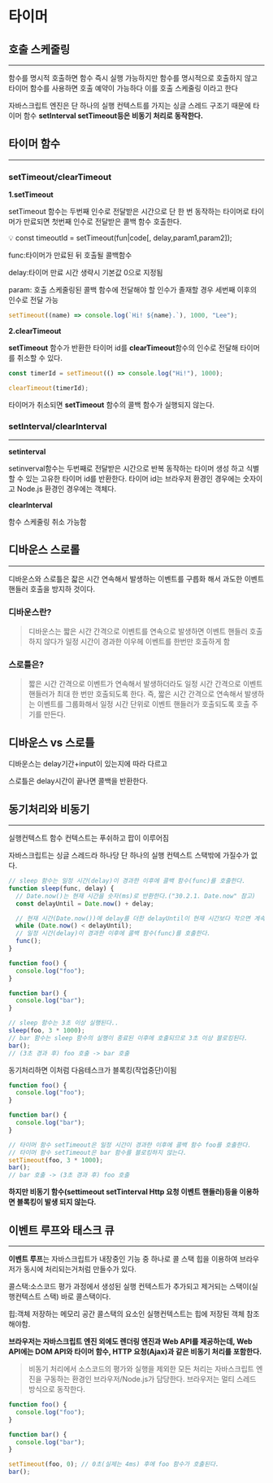 # 타이머

## 호출 스케줄링

---

함수를 명시적 호출하면 함수 즉시 실행 가능하지만 함수를 명시적으로 호출하지 않고 타이머 함수를 사용하면 호출 예약이 가능하다 이를 호출 스케줄링 이라고 한다

자바스크립트 엔진은 단 하나의 실행 컨텍스트를 가지는 싱글 스레드 구조기 때문에 타이머 함수 **setInterval setTimeout등은 비동기 처리로 동작한다.**

## 타이머 함수

---

### setTimeout/clearTimeout

**1.setTimeout**

setTimeout 함수는 두번째 인수로 전달받은 시간으로 단 한 번 동작하는 타이머로 타이머가 만료되면 첫번째 인수로 전달받은 콜백 함수 호출한다.

<aside>
💡 const timeoutId = setTimeout(fun|code[, delay,param1,param2]);

</aside>

func:타이머가 만료된 뒤 호출될 콜백함수

delay:타이머 만료 시간 생략시 기본값 0으로 지정됨

param: 호출 스케줄링된 콜백 함수에 전달해야 할 인수가 졸재할 경우 세번째 이후의 인수로 전달 가능

```jsx
setTimeout((name) => console.log(`Hi! ${name}.`), 1000, "Lee");
```

**2.clearTimeout**

**setTimeout** 함수가 반환한 타이머 id를 **clearTimeout**함수의 인수로 전달해 타이머를 취소할 수 있다.

```jsx
const timerId = setTimeout(() => console.log("Hi!"), 1000);

clearTimeout(timerId);
```

타이머가 취소되면 **setTimeout** 함수의 콜백 함수가 실행되지 않는다.

### setInterval/clearInterval

---

**setinterval**

setinverval함수는 두번째로 전달받은 시간으로 반복 동작하는 타이머 생성 하고 식별할 수 있는 고유한 타이머 id를 반환한다. 타이머 id는 브라우저 환경인 경우에는 숫자이고 Node.js 환경인 경우에는 객체다.

**clearInterval**

함수 스케줄링 취소 가능함

## 디바운스 스로롤

---

디바운스와 스로틀은 잛은 시간 연속해서 발생하는 이벤트를 구릅화 해서 과도한 이벤트 핸들러 호출을 방지하 것이다.

### 디바운스란?

> 디바운스는 짧은 시간 간격으로 이벤트를 연속으로 발생하면 이벤트 핸들러 호출하지 않다가 일정 시간이 경과한 이우헤 이벤트를 한번만 호출하게 함

### 스로틀은?

> 짧은 시간 간격으로 이벤트가 연속해서 발생하더라도 일정 시간 간격으로 이벤트 핸들러가 최대 한 번만 호출되도록 한다. 즉, 짧은 시간 간격으로 연속해서 발생하는 이벤트를 그룹화해서 일정 시간 단위로 이벤트 핸들러가 호출되도록 호출 주기를 만든다.

## 디바운스 vs 스로틀

디바운스는 delay기간+input이 있는지에 따라 다르고

스로틀은 delay시간이 끝나면 콜백을 반환한다.

## 동기처리와 비동기

---

실행컨텍스트 함수 컨텍스트는 푸쉬하고 팝이 이루어짐

자바스크립트는 싱글 스레드라 하나당 단 하나의 실행 컨텍스트 스택밖에 가질수가 없다.

```jsx
// sleep 함수는 일정 시간(delay)이 경과한 이후에 콜백 함수(func)를 호출한다.
function sleep(func, delay) {
  // Date.now()는 현재 시간을 숫자(ms)로 반환한다.("30.2.1. Date.now" 참고)
  const delayUntil = Date.now() + delay;

  // 현재 시간(Date.now())에 delay를 더한 delayUntil이 현재 시간보다 작으면 계속 반복한다.
  while (Date.now() < delayUntil);
  // 일정 시간(delay)이 경과한 이후에 콜백 함수(func)를 호출한다.
  func();
}

function foo() {
  console.log("foo");
}

function bar() {
  console.log("bar");
}

// sleep 함수는 3초 이상 실행된다..
sleep(foo, 3 * 1000);
// bar 함수는 sleep 함수의 실행이 종료된 이후에 호출되므로 3초 이상 블로킹된다.
bar();
// (3초 경과 후) foo 호출 -> bar 호출
```

동기처리하면 이처럼 다음테스크가 블록킹(작업중단)이됨

```jsx
function foo() {
  console.log("foo");
}

function bar() {
  console.log("bar");
}

// 타이머 함수 setTimeout은 일정 시간이 경과한 이후에 콜백 함수 foo를 호출한다.
// 타이머 함수 setTimeout은 bar 함수를 블로킹하지 않는다.
setTimeout(foo, 3 * 1000);
bar();
// bar 호출 -> (3초 경과 후) foo 호출
```

**하지만 비동기 함수(settimeout setTinterval Http 요청 이벤트 핸들러)등을 이용하면 블록킹이 발생 되지 않는다.**

## 이벤트 루프와 태스크 큐

---

**이벤트 루프**는 자바스크립트가 내장중인 기능 중 하나로 콜 스택 힙을 이용하여 브라우저가 동시에 처리되는거처럼 만들수가 있다.

콜스택:소스코드 평가 과정에서 생성된 실행 컨텍스트가 추가되고 제거되는 스택이(실행컨텍스트 스택) 바로 콜스택이다.

힙:객체 저장하는 메모리 공간 콜스택의 요소인 실행컨텍스트는 힙에 저장된 객체 참조해야함.

**브라우저는 자바스크립트 엔진 외에도 렌더링 엔진과 Web API를 제공하는데, Web API에는 DOM API와 타이머 함수, HTTP 요청(Ajax)과 같은 비동기 처리를 포함한다.**

> 비동기 처리에서 소스코드의 평가와 실행을 제외한 모든 처리는 자바스크립트 엔진을 구동하는 환경인 브라우저/Node.js가 담당한다. 브라우저는 멀티 스레드 방식으로 동작한다.

```jsx
function foo() {
  console.log("foo");
}

function bar() {
  console.log("bar");
}

setTimeout(foo, 0); // 0초(실제는 4ms) 후에 foo 함수가 호출된다.
bar();
```
